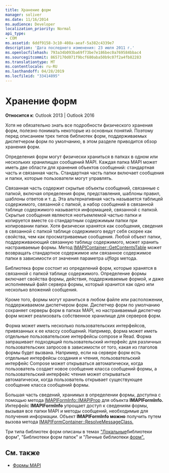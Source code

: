 ```yaml
---
title: Хранение форм
manager: soliver
ms.date: 11/16/2014
ms.audience: Developer
localization_priority: Normal
api_type:
- COM
ms.assetid: 6ddf9158-3c10-408a-aeaf-5a382c4339e7
description: 'Дата последнего изменения: 23 июля 2011 г.'
ms.openlocfilehash: 793a34b093ba69f73be7e186bec0a769584bbac4
ms.sourcegitcommit: 8657170d071f9bcf680aba50b9c07f2a4fb82283
ms.translationtype: MT
ms.contentlocale: ru-RU
ms.lasthandoff: 04/28/2019
ms.locfileid: "33414895"
---
```

# <a name="form-storage"></a>Хранение форм

**Относится к**: Outlook 2013 | Outlook 2016 
  
Хотя не обязательно знать все подробности физического хранения форм, полезно понимать некоторые из основных понятий. Поэтому перед описанием трех типов библиотек форм, поддерживаемых диспетчером форм по умолчанию, в этом разделе приводится обзор хранения форм.
  
Определения форм могут физически храниться в папках в одном или нескольких хранилищах сообщений MAPI. Каждая папка MAPI может иметь две области для хранения объектов сообщений: стандартная часть и связанная часть. Стандартная часть папки включает сообщения и папки, которые пользователи могут управлять.
  
Связанная часть содержит скрытые объекты сообщений, связанные с папкой, включая определения форм, представления, шаблоны правил, шаблоны ответов и т. д. Эта альтернативная часть называется таблицей содержимого, связанной с папкой, а набор сообщений в связанной таблице содержимого называется информацией, связанной с папкой. Скрытые сообщения являются неотъемлемой частью папки и копируется вместе со стандартным содержимым папки при копировании папки. Хотя физически хранятся как сообщения, сведения в связанной с папкой таблице содержимого ведут себя скорее как свойства, чем как просматриваемые сообщения. Любой объект папки, поддерживаюющий связанную таблицу содержимого, может хранить настраиваемые формы. Метод [IMAPIContainer::GetContentsTable](imapicontainer-getcontentstable.md) может возвращать стандартное содержимое или связанное содержимое папки в зависимости от значения параметра  _ulflags_ метода. 
  
Библиотека форм состоит из определений форм, которые хранятся в связанной с папкой таблице содержимого. Определение формы включает свойства формы, действия, поддерживаемые формой, и даже исполняемый файл сервера формы, который хранится как одно или несколько вложений сообщения.
  
Кроме того, формы могут храниться в любом файле или расположении, поддерживаемом диспетчером форм. Диспетчер форм по умолчанию сохраняет серверы форм в папках MAPI, но настраиваемый диспетчер форм может реализовать собственное хранилище для серверов форм.
  
Форма может иметь несколько пользовательских интерфейсов, привязанных к ее классу сообщений. Например, форма может иметь отдельные пользовательские интерфейсы compose и Read. Форма запрашивает подходящий пользовательский интерфейс для различных пользовательских запросов в зависимости от того, какая из глаголов формы будет вызвана. Например, если на сервере форм есть отдельные интерфейсы создания и чтения, пользовательский интерфейс Compose может открываться автоматически, когда пользователь создает новое сообщение класса сообщений формы, а пользовательский интерфейс чтения может открываться автоматически, когда пользователь открывает существующее сообщение класса сообщений формы.
  
Большая часть сведений, хранимых в определении формы, доступна с помощью метода [IMAPIFormInfo::IMAPIProp](imapiforminfoimapiprop.md) для объекта **IMAPIFormInfo.** Интерфейс **IMAPIFormInfo** упрощает доступ к сведениям формы, вызывая все папки MAPI и методы сообщений, необходимые для получения информации. Объект **IMAPIFormInfo можно** получить путем вызова метода [IMAPIFormContainer::ResolveMessageClass.](imapiformcontainer-resolvemessageclass.md) 
  
Три типа библиотек форм описаны в темах ["Локальные](local-form-libraries.md)библиотеки форм", [](folder-form-libraries.md) "Библиотеки форм папок" и "Личные библиотеки [форм".](personal-form-libraries.md)
  
## <a name="see-also"></a>См. также

- [Формы MAPI](mapi-forms.md)

